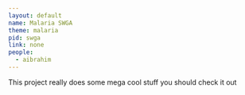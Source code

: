 ```yaml
---
layout: default
name: Malaria SWGA
theme: malaria
pid: swga
link: none
people:
  - aibrahim
---
```


This project really does some mega cool stuff you should check it out